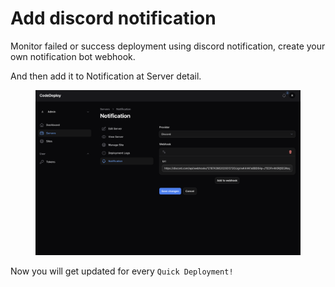 # Add discord notification

Monitor failed or success deployment using discord notification, create your own notification bot webhook.

And then add it to Notification at Server detail.

<figure><img src="../../../.gitbook/assets/Screenshot 2024-08-12 at 21.06.56.png" alt=""><figcaption></figcaption></figure>

Now you will get updated for every `Quick Deployment!`
